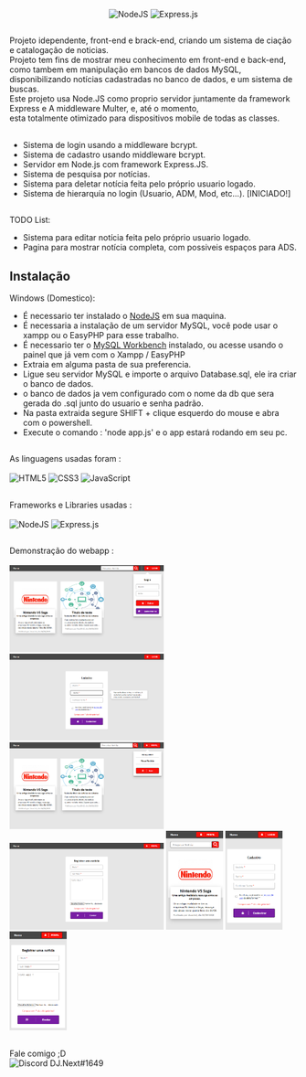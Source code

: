 <div align="center">
  
![NodeJS](https://img.shields.io/badge/node.js-6DA55F?style=for-the-badge&logo=node.js&logoColor=white)
![Express.js](https://img.shields.io/badge/express.js-%23404d59.svg?style=for-the-badge&logo=express&logoColor=%2361DAFB)
  
</div>

##

Projeto idependente, front-end e brack-end, criando um sistema de ciação e catalogação de noticias.<br>
Projeto tem fins de mostrar meu conhecimento em front-end e back-end, como tambem em manipulação em bancos de dados MySQL,<br>
disponibilizando notícias cadastradas no banco de dados, e um sistema de buscas.<br>
Este projeto usa Node.JS como proprio servidor juntamente da framework Express e A middleware Multer, e, até o momento,<br>
esta totalmente otimizado para dispositivos mobile de todas as classes.


##

- Sistema de login usando a middleware bcrypt.
- Sistema de cadastro usando middleware bcrypt.
- Servidor em Node.js com framework Express.JS.
- Sistema de pesquisa por notícias.
- Sistema para deletar notícia feita pelo próprio usuario logado.
- Sistema de hierarquía no login (Usuario, ADM, Mod, etc...). [INICIADO!]

##

TODO List:
- Sistema para editar notícia feita pelo próprio usuario logado.
- Pagina para mostrar notícia completa, com possiveis espaços para ADS.

## Instalação

Windows (Domestico):
- É necessario ter instalado o [NodeJS](https://nodejs.org/en) em sua maquina.
- É necessaria a instalação de um servidor MySQL, você pode usar o xampp ou o EasyPHP para esse trabalho.
- É necessario ter o [MySQL Workbench](https://dev.mysql.com/downloads/workbench/) instalado, ou acesse usando o painel que já vem com o Xampp / EasyPHP
- Extraia em alguma pasta de sua preferencia.
- Ligue seu servidor MySQL e importe o arquivo Database.sql, ele ira criar o banco de dados.
- o banco de dados ja vem configurado com o nome da db que sera gerada do .sql junto do usuario e senha padrão.
- Na pasta extraida segure SHIFT + clique esquerdo do mouse e abra com o powershell.
- Execute o comando : 'node app.js' e o app estará rodando em seu pc.

##
 
As linguagens usadas foram : <br><br>
  ![HTML5](https://img.shields.io/badge/html5-%23E34F26.svg?style=for-the-badge&logo=html5&logoColor=white)
  ![CSS3](https://img.shields.io/badge/css3-%231572B6.svg?style=for-the-badge&logo=css3&logoColor=white)
  ![JavaScript](https://img.shields.io/badge/javascript-%23323330.svg?style=for-the-badge&logo=javascript&logoColor=%23F7DF1E)
  
  ##

Frameworks e Libraries usadas :<br><br>
 ![NodeJS](https://img.shields.io/badge/node.js-6DA55F?style=for-the-badge&logo=node.js&logoColor=white)
 ![Express.js](https://img.shields.io/badge/express.js-%23404d59.svg?style=for-the-badge&logo=express&logoColor=%2361DAFB)
   
  ##

Demonstração do webapp :<br><br>
<img src="/demonstrations/demo1.png" width="270px">
<img src="/demonstrations/demo2.png" width="270px">
<img src="/demonstrations/demo3.png" width="270px">
<img src="/demonstrations/demo4.png" width="270px">
<img src="/demonstrations/mobile1.png" width="100px">
<img src="/demonstrations/mobile2.png" width="100px">
<img src="/demonstrations/mobile3.png" width="100px">

  ##
  
Fale comigo ;D<br>
![Discord](https://img.shields.io/badge/Discord-%235865F2.svg?style=for-the-badge&logo=discord&logoColor=white) DJ.Next#1649
